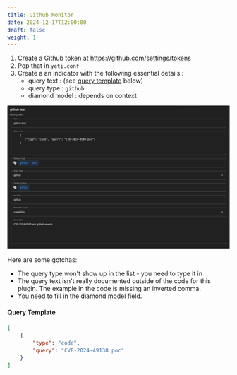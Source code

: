 ```yaml
---
title: Github Monitor
date: 2024-12-17T12:00:00
draft: false
weight: 1
---
```


1. Create a Github token at https://github.com/settings/tokens
2. Pop that in `yeti.conf`
3. Create a an indicator with the following essential details :
   * query text : (see [query template](#query-template) below)
   * query type : `github`
   * diamond model : depends on context

![Example of the Github Monitor settings](github-monitor-example.png)

Here are some gotchas:

* The query type won't show up in the list - you need to type it in
* The query text isn't really documented outside of the code for this plugin.
  The example in the code is missing an inverted comma.
* You need to fill in the diamond model field.

#### Query Template

```json
[
    {
        "type": "code",
        "query": "CVE-2024-49138 poc"
    }
]
```

